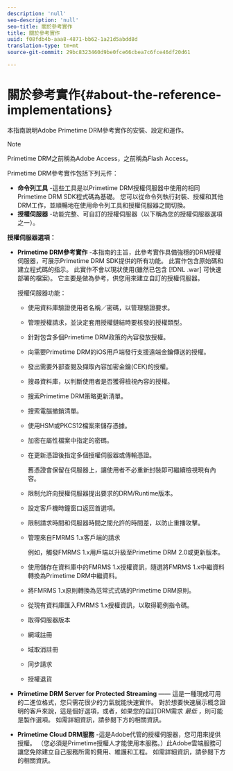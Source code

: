 ```yaml
---
description: 'null'
seo-description: 'null'
seo-title: 關於參考實作
title: 關於參考實作
uuid: f08fdb4b-aaa8-4871-bb62-1a21d5abdd8d
translation-type: tm+mt
source-git-commit: 29bc8323460d9be0fce66cbea7c6fce46df20d61

---
```



# 關於參考實作{#about-the-reference-implementations}

本指南說明Adobe Primetime DRM參考實作的安裝、設定和運作。

>[!NOTE]
>
>Primetime DRM之前稱為Adobe Access，之前稱為Flash Access。

Primetime DRM參考實作包括下列元件：

* **命令列工具** -這些工具是以Primetime DRM授權伺服器中使用的相同Primetime DRM SDK程式碼為基礎。 您可以從命令列執行封裝、授權和其他DRM工作，並順暢地在使用命令列工具和授權伺服器之間切換。
* **授權伺服器** -功能完整、可自訂的授權伺服器（以下稱為您的授權伺服器選項之一）。

**授權伺服器選項：**

* **Primetime DRM參考實作** -本指南的主旨，此參考實作具備強穩的DRM授權伺服器，可展示Primetime DRM SDK提供的所有功能。 此實作包含原始碼和建立程式碼的指示。 此實作不會以現狀使用(雖然已包含 [!DNL .war] 可快速部署的檔案)。 它主要是做為參考，供您用來建立自訂的授權伺服器。

   授權伺服器功能：

   * 使用資料庫驗證使用者名稱／密碼，以管理驗證要求。
   * 管理授權請求，並決定套用授權鏈結時要核發的授權類型。
   * 針對包含多個Primetime DRM政策的內容發放授權。
   * 向需要Primetime DRM的iOS用戶端發行支援遠端金鑰傳送的授權。
   * 發出需要外部查閱及擷取內容加密金鑰(CEK)的授權。
   * 搜尋資料庫，以判斷使用者是否獲得檢視內容的授權。
   * 搜索Primetime DRM策略更新清單。
   * 搜索電腦撤銷清單。
   * 使用HSM或PKCS12檔案來儲存憑據。
   * 加密在屬性檔案中指定的密碼。
   * 在更新憑證後指定多個授權伺服器或傳輸憑證。

      舊憑證會保留在伺服器上，讓使用者不必重新封裝即可繼續檢視現有內容。
   * 限制允許向授權伺服器提出要求的DRM/Runtime版本。
   * 設定客戶機時鐘窗口返回首選項。
   * 限制請求時間和伺服器時間之間允許的時間差，以防止重播攻擊。
   * 管理來自FMRMS 1.x客戶端的請求

      例如，觸發FMRMS 1.x用戶端以升級至Primetime DRM 2.0或更新版本。
   * 使用儲存在資料庫中的FMRMS 1.x授權資訊，隨選將FMRMS 1.x中繼資料轉換為Primetime DRM中繼資料。
   * 將FMRMS 1.x原則轉換為范常式式碼的Primetime DRM原則。
   * 從現有資料庫匯入FMRMS 1.x授權資訊，以取得範例指令碼。
   * 取得伺服器版本
   * 網域註冊
   * 域取消註冊
   * 同步請求
   * 授權退貨

* **Primetime DRM Server for Protected Streaming** —— 這是一種現成可用的二進位格式，您只需花很少的力氣就能快速實作。 對於想要快速展示概念證明的客戶來說，這是個好選項，或者，如果您的自訂DRM需求 *最低* ，則可能是製作選項。 如需詳細資訊，請參閱下方的相關資訊。

* **Primetime Cloud DRM服務** -這是Adobe代管的授權伺服器，您可用來提供授權。 （您必須是Primetime授權人才能使用本服務。）此Adobe雲端服務可讓您免除建立自己服務所需的費用、維護和工程。 如需詳細資訊，請參閱下方的相關資訊。

